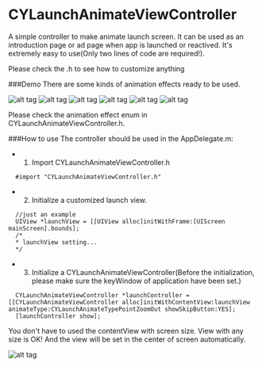 CYLaunchAnimateViewController
======================
A simple controller to make animate launch screen. It can be used as an introduction page or ad page when app is launched or reactived. It's extremely easy to use(Only two lines of code are required!).

Please check the .h to see how to customize anything

###Demo
There are some kinds of animation effects ready to be used.

![alt tag](http://i.imgur.com/DBnUaEq.gif) ![alt tag](http://i.imgur.com/qJ4z0QV.gif)
![alt tag](http://i.imgur.com/ofWbJPO.gif) ![alt tag](http://i.imgur.com/kGGAn4W.gif)
![alt tag](http://i.imgur.com/m5bRlwm.gif) ![alt tag](http://i.imgur.com/SQ30wq3.gif)

Please check the animation effect enum in CYLaunchAnimateViewController.h.

###How to use
The controller should be used in the AppDelegate.m:

- 1. Import CYLaunchAnimateViewController.h
```objc
  #import "CYLaunchAnimateViewController.h"
```
- 2. Initialize a customized launch view.
```objc
  //just an example
  UIView *launchView = [[UIView alloc]initWithFrame:[UIScreen mainScreen].bounds];
  /*
  * launchView setting...
  */
```
- 3. Initialize a CYLaunchAnimateViewController(Before the initialization, please make sure the keyWindow of application have been set.)
```objc
  CYLaunchAnimateViewController *launchController = [[CYLaunchAnimateViewController alloc]initWithContentView:launchView animateType:CYLaunchAnimateTypePointZoomOut showSkipButton:YES];
  [launchController show];
```

You don't have to used the contentView with screen size. View with any size is OK! And the view will be set in the center of screen automatically.

![alt tag](http://i.imgur.com/zXdzlEs.gif)
